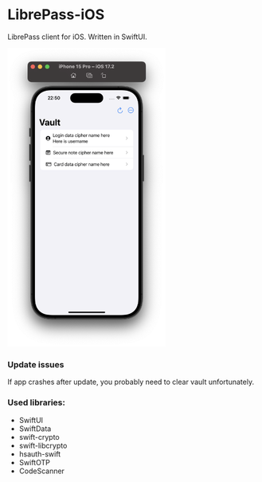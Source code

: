 # LibrePass-iOS

LibrePass client for iOS. Written in SwiftUI.

<img src="./readme/VaultScreenshot.png" alt="Vault screenshot" height="600">

### Update issues
If app crashes after update, you probably need to clear vault unfortunately.

### Used libraries:
- SwiftUI
- SwiftData
- swift-crypto
- swift-libcrypto
- hsauth-swift
- SwiftOTP
- CodeScanner
